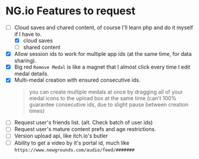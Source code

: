 # NG.io Features to request
- [ ] Cloud saves and chared content, of course I'll learn php and do it myself if I have to.
  - [x] cloud saves
  - [ ] shared content
- [x] Allow session ids to work for multiple app ids (at the same time, for data sharing).
- [x] Big red `Remove Medal` is like a magnet that I almost click every time I edit medal details.
- [x] Multi-medal creation with ensured consecutive ids.
  > you can create multiple medals at once by dragging all of your medal icons to the upload box at the same time 
(can't 100% guarantee consecutive ids, due to slight pause between creation times)
- [ ] Request user's friends list. (alt. Check batch of user ids) 
- [ ] Request user's mature content prefs and age restrictions.
- [ ] Version upload api, like itch.io's butler
- [ ] Ability to get a video by it's portal id, much like `https://www.newgrounds.com/audio/feed/#######`
